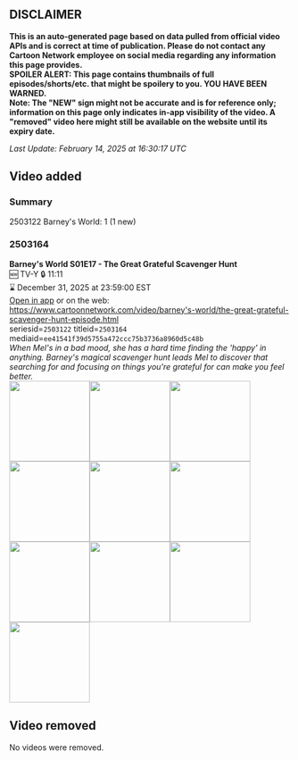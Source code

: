 ## DISCLAIMER
**This is an auto-generated page based on data pulled from official video APIs and is correct at time of publication. Please do not contact any Cartoon Network employee on social media regarding any information this page provides.**  
**SPOILER ALERT: This page contains thumbnails of full episodes/shorts/etc. that might be spoilery to you. YOU HAVE BEEN WARNED.**  
**Note: The "NEW" sign might not be accurate and is for reference only; information on this page only indicates in-app visibility of the video. A "removed" video here might still be available on the website until its expiry date.**  

_Last Update: February 14, 2025 at 16:30:17 UTC_
## Video added
### Summary
2503122 Barney's World: 1 (1 new)  
### 2503164
**Barney's World S01E17 - The Great Grateful Scavenger Hunt**  
🆕 TV-Y 🔒 11:11  
⌛ December 31, 2025 at 23:59:00 EST  
[Open in app](https://cnvideo.sercomkc.org/redirector.html?type=cnapp&seriesid=1000000000093702&titleid=2503164&mediaid=ee41541f39d5755a472ccc75b3736a8960d5c48b) or on the web: https://www.cartoonnetwork.com/video/barney's-world/the-great-grateful-scavenger-hunt-episode.html  
seriesid=`2503122` titleid=`2503164` mediaid=`ee41541f39d5755a472ccc75b3736a8960d5c48b`  
_When Mel's in a bad mood, she has a hard time finding the 'happy' in anything. Barney's magical scavenger hunt leads Mel to discover that searching for and focusing on things you're grateful for can make you feel better._  
<a href="https://s3.amazonaws.com/cartoonorchestrator/2503164_001_1280x720.jpg"><img src="https://s3.amazonaws.com/cartoonorchestrator/2503164_001_640x360.jpg" height="144px" /></a><a href="https://s3.amazonaws.com/cartoonorchestrator/2503164_002_1280x720.jpg"><img src="https://s3.amazonaws.com/cartoonorchestrator/2503164_002_640x360.jpg" height="144px" /></a><a href="https://s3.amazonaws.com/cartoonorchestrator/2503164_003_1280x720.jpg"><img src="https://s3.amazonaws.com/cartoonorchestrator/2503164_003_640x360.jpg" height="144px" /></a><a href="https://s3.amazonaws.com/cartoonorchestrator/2503164_004_1280x720.jpg"><img src="https://s3.amazonaws.com/cartoonorchestrator/2503164_004_640x360.jpg" height="144px" /></a><a href="https://s3.amazonaws.com/cartoonorchestrator/2503164_005_1280x720.jpg"><img src="https://s3.amazonaws.com/cartoonorchestrator/2503164_005_640x360.jpg" height="144px" /></a><a href="https://s3.amazonaws.com/cartoonorchestrator/2503164_006_1280x720.jpg"><img src="https://s3.amazonaws.com/cartoonorchestrator/2503164_006_640x360.jpg" height="144px" /></a><a href="https://s3.amazonaws.com/cartoonorchestrator/2503164_007_1280x720.jpg"><img src="https://s3.amazonaws.com/cartoonorchestrator/2503164_007_640x360.jpg" height="144px" /></a><a href="https://s3.amazonaws.com/cartoonorchestrator/2503164_008_1280x720.jpg"><img src="https://s3.amazonaws.com/cartoonorchestrator/2503164_008_640x360.jpg" height="144px" /></a><a href="https://s3.amazonaws.com/cartoonorchestrator/2503164_009_1280x720.jpg"><img src="https://s3.amazonaws.com/cartoonorchestrator/2503164_009_640x360.jpg" height="144px" /></a><a href="https://s3.amazonaws.com/cartoonorchestrator/2503164_010_1280x720.jpg"><img src="https://s3.amazonaws.com/cartoonorchestrator/2503164_010_640x360.jpg" height="144px" /></a>
## Video removed
No videos were removed.  
